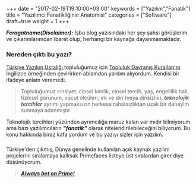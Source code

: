 +++
date = "2017-02-19T19:10:00+03:00"
keywords = ["Yazılım","Fanatik"]
title = "Yazılımcı Fanatikliğinin Anatomisi"
categories = ["Software"]
draft=true
weight = 1
+++

***Feragatname(Disclaimer):*** İşbu blog yazısındaki her şey şahsi görüşlerim ve çıkarımlarımdan ibaret olup, herhangi bir kaynağa dayanmamaktadır. 

### Nereden çıktı bu yazı?
<a href="https://www.meetup.com/Software-Craftsmanship-Turkey/" target="_blank">Türkiye Yazılım Ustalığı </a> topluluğumuz için <a href="https://www.meetup.com/Software-Craftsmanship-Turkey/pages/20984357/Topluluk_Davran%C4%B1%C5%9F_Kurallar%C4%B1/" target="_blank">Topluluk Davranış Kuralları'nı </a> İngilizce örneğinden çevirirken ablamdan yardım alıyordum. Kendisi bir ifadeye anlam veremedi.

>Topluluğumuz cinsiyet, cinsel kimlik, cinsel tercih, yaş, engellilik hali, fiziksel görünüm, vücut ölçüleri, ırk ve din (veya dinsizlik), ***teknolojik tercihler*** ayrımı yapmaksızın herkese rahatsızlıktan uzak bir deneyim sunmaya adanmıştır.

Teknolojik tercihleri yüzünden ayrımcılığa maruz kalan var mıdır bilmiyorum ama bazı yazılımcıların ***"fanatik"*** olarak nitelendirilebileceğini biliyorum. Bu konu hakkında biraz kafa yordum ve bu yazıyı sizler için yazdım.

### 


<!--more-->


Türkiye'den çıkmış, Dünya genelinde kullanılan açık kaynak yazılım projelerini sıralamaya kalksak Primefaces listeye üst sıralardan girer diye düşünüyorum. 

><a href="http://blog.primefaces.org/?p=4313" target="_blank">***Always bet on Prime!***</a>




